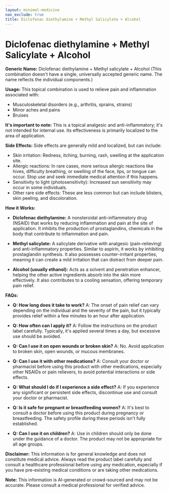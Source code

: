 ```yaml
---
layout: minimal-medicine
nav_exclude: true
title: Diclofenac diethylamine + Methyl Salicylate + Alcohol
---
```


# Diclofenac diethylamine + Methyl Salicylate + Alcohol

**Generic Name:** Diclofenac diethylamine + Methyl salicylate + Alcohol (This combination doesn't have a single, universally accepted generic name.  The name reflects the individual components.)

**Usage:** This topical combination is used to relieve pain and inflammation associated with:

* Musculoskeletal disorders (e.g., arthritis, sprains, strains)
* Minor aches and pains
* Bruises

**It's important to note:** This is a topical analgesic and anti-inflammatory; it's not intended for internal use. Its effectiveness is primarily localized to the area of application.


**Side Effects:**  Side effects are generally mild and localized, but can include:

* Skin irritation: Redness, itching, burning, rash, swelling at the application site.
* Allergic reactions: In rare cases, more serious allergic reactions like hives, difficulty breathing, or swelling of the face, lips, or tongue can occur.  Stop use and seek immediate medical attention if this happens.
* Sensitivity to light (photosensitivity): Increased sun sensitivity may occur in some individuals.
* Other rare side effects:  These are less common but can include blisters, skin peeling, and discoloration.


**How it Works:**

* **Diclofenac diethylamine:** A nonsteroidal anti-inflammatory drug (NSAID) that works by reducing inflammation and pain at the site of application.  It inhibits the production of prostaglandins, chemicals in the body that contribute to inflammation and pain.

* **Methyl salicylate:** A salicylate derivative with analgesic (pain-relieving) and anti-inflammatory properties.  Similar to aspirin, it works by inhibiting prostaglandin synthesis.  It also possesses counter-irritant properties, meaning it can create a mild irritation that can distract from deeper pain.

* **Alcohol (usually ethanol):** Acts as a solvent and penetration enhancer, helping the other active ingredients absorb into the skin more effectively. It also contributes to a cooling sensation, offering temporary pain relief.


**FAQs:**

* **Q: How long does it take to work?** A:  The onset of pain relief can vary depending on the individual and the severity of the pain, but it typically provides relief within a few minutes to an hour after application.

* **Q: How often can I apply it?** A: Follow the instructions on the product label carefully.  Typically, it's applied several times a day, but excessive use should be avoided.

* **Q: Can I use it on open wounds or broken skin?** A: No.  Avoid application to broken skin, open wounds, or mucous membranes.

* **Q: Can I use it with other medications?** A:  Consult your doctor or pharmacist before using this product with other medications, especially other NSAIDs or pain relievers, to avoid potential interactions or side effects.

* **Q: What should I do if I experience a side effect?** A: If you experience any significant or persistent side effects, discontinue use and consult your doctor or pharmacist.

* **Q: Is it safe for pregnant or breastfeeding women?** A:  It's best to consult a doctor before using this product during pregnancy or breastfeeding.  The safety profile during these periods isn't fully established.

* **Q: Can I use it on children?** A:  Use in children should only be done under the guidance of a doctor.  The product may not be appropriate for all age groups.

**Disclaimer:** This information is for general knowledge and does not constitute medical advice.  Always read the product label carefully and consult a healthcare professional before using any medication, especially if you have pre-existing medical conditions or are taking other medications.


**Note:** This information is AI-generated or crowd-sourced and may not be accurate. Please consult a medical professional for verified advice.